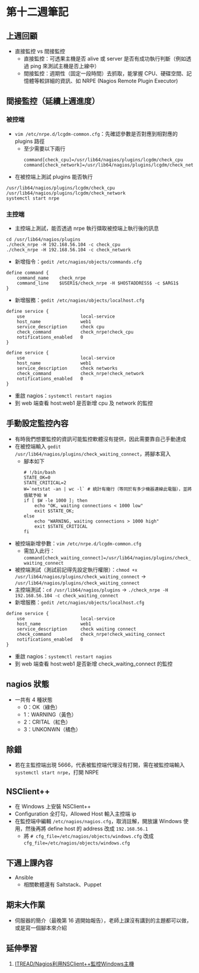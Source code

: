 # 第十二週筆記
## 上週回顧
* 直接監控 vs 間接監控
    * 直接監控：可透果主機是否 alive 或 server 是否有成功執行判斷（例如透過 ping 來測試主機是否上線中）
    * 間接監控：週期性（固定一段時間）去抓取，能掌握 CPU、硬碟空間、記憶體等較詳細的資訊、如 NRPE (Nagios Remote Plugin Executor)

## 間接監控（延續上週進度）
### 被控端
* `vim /etc/nrpe.d/lcgdm-common.cfg`：先確認參數是否對應到相對應的 plugins 路徑
    * 至少需要以下兩行
        ```
        command[check_cpu]=/usr/lib64/nagios/plugins/lcgdm/check_cpu
        command[check_network]=/usr/lib64/nagios/plugins/lcgdm/check_network
        ```
* 在被控端上測試 plugins 能否執行
```
/usr/lib64/nagios/plugins/lcgdm/check_cpu 
/usr/lib64/nagios/plugins/lcgdm/check_network 
systemctl start nrpe
```

### 主控端
* 主控端上測試，能否透過 nrpe 執行擷取被控端上執行後的訊息
```
cd /usr/lib64/nagios/plugins 
./check_nrpe -H 192.168.56.104 -c check_cpu
./check_nrpe -H 192.168.56.104 -c check_network
```
* 新增指令：`gedit /etc/nagios/objects/commands.cfg`
```
define command {
    command_name    check_nrpe
    command_line    $USER1$/check_nrpe -H $HOSTADDRESS$ -c $ARG1$
}
```
* 新增服務：`gedit /etc/nagios/objects/localhost.cfg`
```
define service {
    use                     local-service
    host_name               web1
    service_description     check cpu
    check_command           check_nrpe!check_cpu
    notifications_enabled   0
}

define service {
    use                     local-service
    host_name               web1
    service_description     check networks
    check_command           check_nrpe!check_network
    notifications_enabled   0
}
```
* 重啟 nagios：`systemctl restart nagios`
* 到 web 端查看 host:web1 是否新增 cpu 及 network 的監控

## 手動設定監控內容
* 有時我們想要監控的資訊可能監控軟體沒有提供，因此需要靠自己手動達成
* 在被控端輸入 `gedit /usr/lib64/nagios/plugins/check_waiting_connect`，將腳本寫入
    * 腳本如下
        ```
        # !/bin/bash
        STATE_OK=0
        STATE_CRITICAL=2
        W=`netstat -an | wc -l` # 統計有幾行（等同於有多少機器連線此電腦），並將值賦予給 W
        if [ $W -le 1000 ]; then
            echo "OK, waiting connections < 1000 low"
            exit $STATE_OK;
        else
            echo "WARNING, waiting connections > 1000 high"
            exit $STATE_CRITICAL
        fi
        ```
* 被控端新增參數：`vim /etc/nrpe.d/lcgdm-common.cfg`
    * 需加入此行：`command[check_waiting_connect]=/usr/lib64/nagios/plugins/check_waiting_connect`
* 被控端測試（測試前記得先設定執行權限）：`chmod +x /usr/lib64/nagios/plugins/check_waiting_connect` -> `/usr/lib64/nagios/plugins/check_waiting_connect`
* 主控端測試：`cd /usr/lib64/nagios/plugins` -> `./check_nrpe -H 192.168.56.104 -c check_waiting_connect`
* 新增服務：`gedit /etc/nagios/objects/localhost.cfg`
```
define service {
    use                     local-service
    host_name               web1
    service_description     check waiting connect
    check_command           check_nrpe!check_waiting_connect
    notifications_enabled   0
}
```
* 重啟 nagios：`systemctl restart nagios`
* 到 web 端查看 host:web1 是否新增 check_waiting_connect 的監控

## nagios 狀態
* 一共有 4 種狀態
    * 0：OK（綠色）
    * 1：WARNING（黃色）
    * 2：CRITAL（紅色）
    * 3：UNKONWN（橘色）

## 除錯
* 若在主監控端出現 5666，代表被監控端代理沒有打開，需在被監控端輸入 `systemctl start nrpe`，打開 NRPE

## NSClient++
* 在 Windows 上安裝 NSClient++
* Configuration 全打勾，Allowed Host 輸入主控端 ip
* 在監控端中編輯 `/etc/nagios/nagios.cfg`，取消註解，開放讓 Windows 使用，然後再將 define host 的 address 改成 `192.168.56.1`
    * 將 `# cfg_file=/etc/nagios/objects/windows.cfg` 改成 `cfg_file=/etc/nagios/objects/windows.cfg`

## 下週上課內容
* Ansible
    * 相關軟體還有 Saltstack、Puppet

## 期末大作業
* 伺服器的簡介（最晚第 16 週開始報告），老師上課沒有講到的主題都可以做，或是寫一個腳本來介紹


## 延伸學習
1. [ITREAD/Nagios利用NSClient++監控Windows主機](https://www.itread01.com/content/1505803218.html)